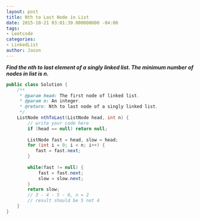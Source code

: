 ```yaml
---
layout: post
title: Nth to Last Node in List
date: 2015-10-21 03:01:39.000000000 -04:00
tags:
- Leetcode
categories:
- LinkedList
author: Jason
---
```

<p><strong><em>Find the nth to last element of a singly linked list. The minimum number of nodes in list is n.</em></strong></p>


``` java
public class Solution {
    /**
     * @param head: The first node of linked list.
     * @param n: An integer.
     * @return: Nth to last node of a singly linked list. 
     */
    ListNode nthToLast(ListNode head, int n) {
        // write your code here
        if (head == null) return null;
        
        ListNode fast = head, slow = head;
        for (int i = 0; i < n; i++) {
           fast = fast.next; 
        }
        
        while(fast != null) {
            fast = fast.next;
            slow = slow.next;
        }
        return slow;
        // 3 - 4 - 5 - 6, n = 2
        // result should be 5 not 4
    }
}
```
